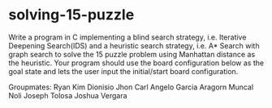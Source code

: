 # solving-15-puzzle
Write a program in C implementing a blind search strategy, i.e. Iterative Deepening 
Search(IDS) and a heuristic search strategy, i.e. A* Search with graph search to solve the 15
puzzle problem using Manhattan distance as the heuristic. Your program should use the 
board configuration below as the goal state and lets the user input the initial/start board 
configuration.

Groupmates:
Ryan Kim Dionisio
Jhon Carl Angelo Garcia
Aragorn Muncal
Noli Joseph Tolosa
Joshua Vergara
